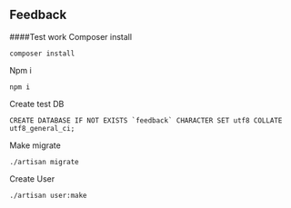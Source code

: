 ## Feedback

####Test work
Composer install
```
composer install
```
Npm i
```$xslt
npm i
```
Create test DB
```
CREATE DATABASE IF NOT EXISTS `feedback` CHARACTER SET utf8 COLLATE utf8_general_ci;
```
Make migrate
```$xslt
./artisan migrate
```
Create User
```$xslt
./artisan user:make
```

